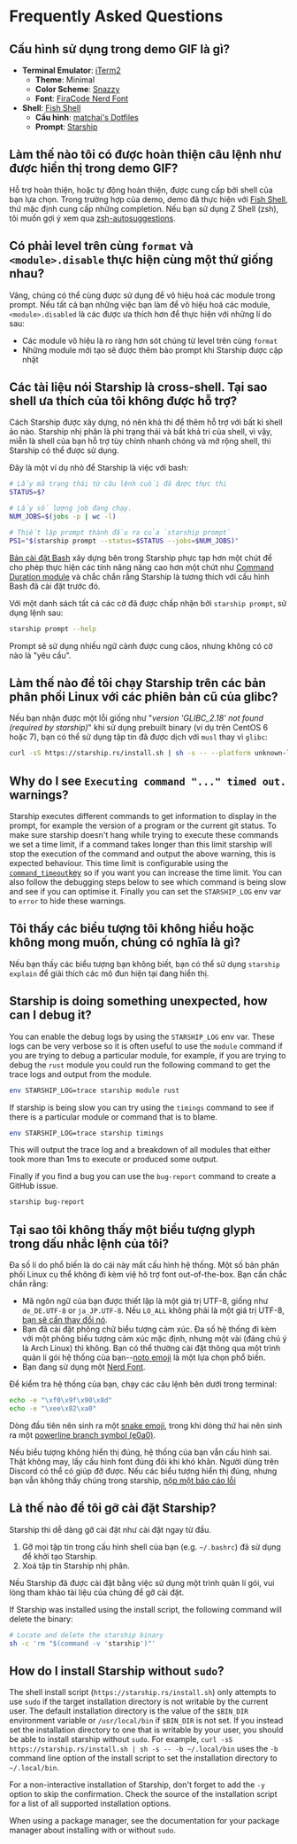 # Frequently Asked Questions

## Cấu hình sử dụng trong demo GIF là gì?

- **Terminal Emulator**: [iTerm2](https://iterm2.com/)
  - **Theme**: Minimal
  - **Color Scheme**: [Snazzy](https://github.com/sindresorhus/iterm2-snazzy)
  - **Font**: [FiraCode Nerd Font](https://www.nerdfonts.com/font-downloads)
- **Shell**: [Fish Shell](https://fishshell.com/)
  - **Cấu hình**: [matchai's Dotfiles](https://github.com/matchai/dotfiles/blob/b6c6a701d0af8d145a8370288c00bb9f0648b5c2/.config/fish/config.fish)
  - **Prompt**: [Starship](https://starship.rs/)

## Làm thế nào tôi có được hoàn thiện câu lệnh như được hiển thị trong demo GIF?

Hỗ trợ hoàn thiện, hoặc tự động hoàn thiện, được cung cấp bởi shell của bạn lựa chọn. Trong trường hợp của demo, demo đã thực hiện với [Fish Shell](https://fishshell.com/), thứ mặc định cung cấp những completion. Nếu bạn sử dụng Z Shell (zsh), tôi muốn gợi ý xem qua [zsh-autosuggestions](https://github.com/zsh-users/zsh-autosuggestions).

## Có phải level trên cùng `format` và `<module>.disable` thực hiện cùng một thứ giống nhau?

Vâng, chúng có thể cùng được sử dụng để vô hiệu hoá các module trong prompt. Nếu tất cả bạn những việc bạn làm để vô hiệu hoá các module, `<module>.disabled` là các được ưa thích hơn để thực hiện với những lí do sau:

- Các module vô hiệu là ro ràng hơn sót chúng từ level trên cùng `format`
- Những module mới tạo sẽ được thêm bào prompt khi Starship được cập nhật

## Các tài liệu nói Starship là cross-shell. Tại sao shell ưa thích của tôi không được hỗ trợ?

Cách Starship được xây dựng, nó nên khả thi để thêm hỗ trợ với bất kì shell ảo nào. Starship nhị phân là phi trạng thái và bất khả tri của shell, vì vậy, miễn là shell của bạn hỗ trợ tùy chỉnh nhanh chóng và mở rộng shell, thì Starship có thể được sử dụng.

Đây là một ví dụ nhỏ để Starship là việc với bash:

```sh
# Lấy mã trạng thái từ câu lệnh cuối đã được thực thi
STATUS=$?

# Lấy số lượng job đang chạy.
NUM_JOBS=$(jobs -p | wc -l)

# Thiết lập prompt thành đầu ra của `starship prompt`
PS1="$(starship prompt --status=$STATUS --jobs=$NUM_JOBS)"
```

[Bản cài đặt Bash](https://github.com/starship/starship/blob/master/src/init/starship.bash) xây dựng bên trong Starship phực tạp hơn một chút để cho phép thực hiện các tính năng nâng cao hơn một chứt như [Command Duration module](https://starship.rs/config/#command-duration) và chắc chắn rằng Starship là tương thích với cấu hình Bash đã cài đặt trước đó.

Với một danh sách tất cả các cờ đã được chấp nhận bởi `starship prompt`, sử dụng lệnh sau:

```sh
starship prompt --help
```

Prompt sẽ sử dụng nhiều ngữ cảnh được cung câos, nhưng không có cờ nào là "yêu cầu".

## Làm thế nào để tôi chạy Starship trên các bản phân phối Linux với các phiên bản cũ của glibc?

Nếu bạn nhận được một lỗi giống như "_version 'GLIBC_2.18' not found (required by starship)_" khi sử dụng prebuilt binary (ví dụ trên CentOS 6 hoặc 7), bạn có thể sử dụng tập tin đã được dịch với `musl` thay vì `glibc`:

```sh
curl -sS https://starship.rs/install.sh | sh -s -- --platform unknown-linux-musl
```

## Why do I see `Executing command "..." timed out.` warnings?

Starship executes different commands to get information to display in the prompt, for example the version of a program or the current git status. To make sure starship doesn't hang while trying to execute these commands we set a time limit, if a command takes longer than this limit starship will stop the execution of the command and output the above warning, this is expected behaviour. This time limit is configurable using the [`command_timeout`key](../config/#prompt) so if you want you can increase the time limit. You can also follow the debugging steps below to see which command is being slow and see if you can optimise it. Finally you can set the `STARSHIP_LOG` env var to `error` to hide these warnings.

## Tôi thấy các biểu tượng tôi không hiểu hoặc không mong muốn, chúng có nghĩa là gì?

Nếu bạn thấy các biểu tượng bạn không biết, bạn có thể sử dụng `starship explain` để giải thích các mô đun hiện tại đang hiển thị.

## Starship is doing something unexpected, how can I debug it?

You can enable the debug logs by using the `STARSHIP_LOG` env var. These logs can be very verbose so it is often useful to use the `module` command if you are trying to debug a particular module, for example, if you are trying to debug the `rust` module you could run the following command to get the trace logs and output from the module.

```sh
env STARSHIP_LOG=trace starship module rust
```

If starship is being slow you can try using the `timings` command to see if there is a particular module or command that is to blame.

```sh
env STARSHIP_LOG=trace starship timings
```

This will output the trace log and a breakdown of all modules that either took more than 1ms to execute or produced some output.

Finally if you find a bug you can use the `bug-report` command to create a GitHub issue.

```sh
starship bug-report
```

## Tại sao tôi không thấy một biểu tượng glyph trong dấu nhắc lệnh của tôi?

Đa số lí do phổ biến là do cái này mất cấu hình hệ thống. Một số bản phân phối Linux cụ thể không đi kèm việ hõ trợ font out-of-the-box. Bạn cần chắc chắn rằng:

- Mã ngôn ngữ của bạn được thiết lập là một giá trị UTF-8, giống như `de_DE.UTF-8` or `ja_JP.UTF-8`. Nếu `LO_ALL` không phải là một giá trị UTF-8, [ bạn sẽ cần thay đổi nó](https://www.tecmint.com/set-system-locales-in-linux/).
- Bạn đã cài đặt phông chữ biểu tượng cảm xúc. Đa số hệ thống đi kèm với một phông biểu tượng cảm xúc mặc định, nhưng một vài (đáng chú ý là Arch Linux) thì không. Bạn có thể thường cài đặt thông qua một trình quản lí gói hệ thống của bạn--[noto emoji](https://www.google.com/get/noto/help/emoji/) là một lựa chọn phổ biến.
- Bạn đang sử dụng một [Nerd Font](https://www.nerdfonts.com/).

Để kiểm tra hệ thống của bạn, chạy các câu lệnh bên dưới trong terminal:

```sh
echo -e "\xf0\x9f\x90\x8d"
echo -e "\xee\x82\xa0"
```

Dòng đầu tiên nên sinh ra một [snake emoji](https://emojipedia.org/snake/), trong khi dòng thứ hai nên sinh ra một [powerline branch symbol (e0a0)](https://github.com/ryanoasis/powerline-extra-symbols#glyphs).

Nếu biểu tượng không hiển thị đúng, hệ thống của bạn vẫn cấu hình sai. Thật không may, lấy cấu hình font đúng đôi khi khó khăn. Người dùng trên Discord có thể có giúp đỡ được. Nếu các biểu tượng hiển thị đúng, nhưng bạn vẫn không thấy chúng trong starship, [nộp một báo cáo lỗi](https://github.com/starship/starship/issues/new/choose)

## Là thế nào để tôi gỡ cài đặt Starship?

Starship thì dễ dàng gỡ cài đặt như cài đặt ngay từ đầu.

1. Gỡ mọi tập tin trong cấu hình shell của bạn (e.g. `~/.bashrc`) đã sử dụng để khởi tạo Starship.
1. Xoá tập tin Starship nhị phân.

Nếu Starship đã được cài đặt bằng việc sử dụng một trình quản lí gói, vui lòng tham khảo tài liệu của chúng để gỡ cài đặt.

If Starship was installed using the install script, the following command will delete the binary:

```sh
# Locate and delete the starship binary
sh -c 'rm "$(command -v 'starship')"'
```

## How do I install Starship without `sudo`?

The shell install script (`https://starship.rs/install.sh`) only attempts to use `sudo` if the target installation directory is not writable by the current user. The default installation directory is the value of the `$BIN_DIR` environment variable or `/usr/local/bin` if `$BIN_DIR` is not set. If you instead set the installation directory to one that is writable by your user, you should be able to install starship without `sudo`. For example, `curl -sS https://starship.rs/install.sh | sh -s -- -b ~/.local/bin` uses the `-b` command line option of the install script to set the installation directory to `~/.local/bin`.

For a non-interactive installation of Starship, don't forget to add the `-y` option to skip the confirmation. Check the source of the installation script for a list of all supported installation options.

When using a package manager, see the documentation for your package manager about installing with or without `sudo`.
